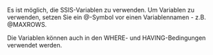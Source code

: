 
Es ist möglich, die SSIS-Variablen zu verwenden. Um Variablen zu verwenden, setzen Sie ein @-Symbol vor einen Variablennamen - z.B. @MAXROWS.

Die Variablen können auch in den WHERE- und HAVING-Bedingungen verwendet werden.